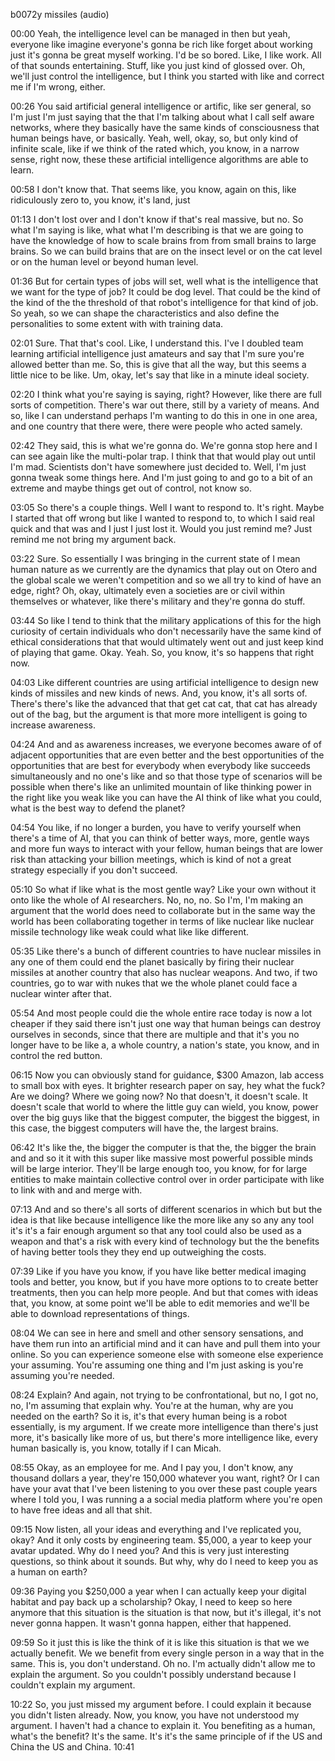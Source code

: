 b0072y
missiles (audio)

00:00
Yeah, the intelligence level can be managed in then but yeah, everyone like imagine everyone's gonna be rich like forget about working just it's gonna be great myself working. I'd be so bored. Like, I like work. All of that sounds entertaining. Stuff, like you just kind of glossed over. Oh, we'll just control the intelligence, but I think you started with like and correct me if I'm wrong, either.

00:26
You said artificial general intelligence or artific, like ser general, so I'm just I'm just saying that the that I'm talking about what I call self aware networks, where they basically have the same kinds of consciousness that human beings have, or basically. Yeah, well, okay, so, but only kind of infinite scale, like if we think of the rated which, you know, in a narrow sense, right now, these these artificial intelligence algorithms are able to learn.

00:58
I don't know that. That seems like, you know, again on this, like ridiculously zero to, you know, it's land, just

01:13
I don't lost over and I don't know if that's real massive, but no. So what I'm saying is like, what what I'm describing is that we are going to have the knowledge of how to scale brains from from small brains to large brains. So we can build brains that are on the insect level or on the cat level or on the human level or beyond human level.

01:36
But for certain types of jobs will set, well what is the intelligence that we want for the type of job? It could be dog level. That could be the kind of the kind of the the threshold of that robot's intelligence for that kind of job. So yeah, so we can shape the characteristics and also define the personalities to some extent with with training data.

02:01
Sure. That that's cool. Like, I understand this. I've I doubled team learning artificial intelligence just amateurs and say that I'm sure you're allowed better than me. So, this is give that all the way, but this seems a little nice to be like. Um, okay, let's say that like in a minute ideal society.

02:20
I think what you're saying is saying, right? However, like there are full sorts of competition. There's war out there, still by a variety of means. And so, like I can understand perhaps I'm wanting to do this in one in one area, and one country that there were, there were people who acted samely.

02:42
They said, this is what we're gonna do. We're gonna stop here and I can see again like the multi-polar trap. I think that that would play out until I'm mad. Scientists don't have somewhere just decided to. Well, I'm just gonna tweak some things here. And I'm just going to and go to a bit of an extreme and maybe things get out of control, not know so.

03:05
So there's a couple things. Well I want to respond to. It's right. Maybe I started that off wrong but like I wanted to respond to, to which I said real quick and that was and I just I just lost it. Would you just remind me? Just remind me not bring my argument back.

03:22
Sure. So essentially I was bringing in the current state of I mean human nature as we currently are the dynamics that play out on Otero and the global scale we weren't competition and so we all try to kind of have an edge, right? Oh, okay, ultimately even a societies are or civil within themselves or whatever, like there's military and they're gonna do stuff.

03:44
So like I tend to think that the military applications of this for the high curiosity of certain individuals who don't necessarily have the same kind of ethical considerations that that would ultimately went out and just keep kind of playing that game. Okay. Yeah. So, you know, it's so happens that right now.

04:03
Like different countries are using artificial intelligence to design new kinds of missiles and new kinds of news. And, you know, it's all sorts of. There's there's like the advanced that that get cat cat, that cat has already out of the bag, but the argument is that more more intelligent is going to increase awareness.

04:24
And and as awareness increases, we everyone becomes aware of of adjacent opportunities that are even better and the best opportunities of the opportunities that are best for everybody when everybody like succeeds simultaneously and no one's like and so that those type of scenarios will be possible when there's like an unlimited mountain of like thinking power in the right like you weak like you can have the AI think of like what you could, what is the best way to defend the planet?

04:54
You like, if no longer a burden, you have to verify yourself when there's a time of AI, that you can think of better ways, more, gentle ways and more fun ways to interact with your fellow, human beings that are lower risk than attacking your billion meetings, which is kind of not a great strategy especially if you don't succeed.

05:10
So what if like what is the most gentle way? Like your own without it onto like the whole of AI researchers. No, no, no. So I'm, I'm making an argument that the world does need to collaborate but in the same way the world has been collaborating together in terms of like nuclear like nuclear missile technology like weak could what like like different.

05:35
Like there's a bunch of different countries to have nuclear missiles in any one of them could end the planet basically by firing their nuclear missiles at another country that also has nuclear weapons. And two, if two countries, go to war with nukes that we the whole planet could face a nuclear winter after that.

05:54
And most people could die the whole entire race today is now a lot cheaper if they said there isn't just one way that human beings can destroy ourselves in seconds, since that there are multiple and that it's you no longer have to be like a, a whole country, a nation's state, you know, and in control the red button.

06:15
Now you can obviously stand for guidance, $300 Amazon, lab access to small box with eyes. It brighter research paper on say, hey what the fuck? Are we doing? Where we going now? No that doesn't, it doesn't scale. It doesn't scale that world to where the little guy can wield, you know, power over the big guys like that the biggest computer, the biggest the biggest, in this case, the biggest computers will have the, the largest brains.

06:42
It's like the, the bigger the computer is that the, the bigger the brain and and so it it with this super like massive most powerful possible minds will be large interior. They'll be large enough too, you know, for for large entities to make maintain collective control over in order participate with like to link with and and merge with.

07:13
And and so there's all sorts of different scenarios in which but but the idea is that like because intelligence like the more like any so any any tool it's it's a fair enough argument so that any tool could also be used as a weapon and that's a risk with every kind of technology but the the benefits of having better tools they they end up outweighing the costs.

07:39
Like if you have you know, if you have like better medical imaging tools and better, you know, but if you have more options to to create better treatments, then you can help more people. And but that comes with ideas that, you know, at some point we'll be able to edit memories and we'll be able to download representations of things.

08:04
We can see in here and smell and other sensory sensations, and have them run into an artificial mind and it can have and pull them into your online. So you can experience someone else with someone else experience your assuming. You're assuming one thing and I'm just asking is you're assuming you're needed.

08:24
Explain? And again, not trying to be confrontational, but no, I got no, no, I'm assuming that explain why. You're at the human, why are you needed on the earth? So it is, it's that every human being is a robot essentially, is my argument. If we create more intelligence than there's just more, it's basically like more of us, but there's more intelligence like, every human basically is, you know, totally if I can Micah.

08:55
Okay, as an employee for me. And I pay you, I don't know, any thousand dollars a year, they're 150,000 whatever you want, right? Or I can have your avat that I've been listening to you over these past couple years where I told you, I was running a a social media platform where you're open to have free ideas and all that shit.

09:15
Now listen, all your ideas and everything and I've replicated you, okay? And it only costs by engineering team. $5,000, a year to keep your avatar updated. Why do I need you? And this is very just interesting questions, so think about it sounds. But why, why do I need to keep you as a human on earth?

09:36
Paying you $250,000 a year when I can actually keep your digital habitat and pay back up a scholarship? Okay, I need to keep so here anymore that this situation is the situation is that now, but it's illegal, it's not never gonna happen. It wasn't gonna happen, either that happened.

09:59
So it just this is like the think of it is like this situation is that we we actually benefit. We we benefit from every single person in a way that in the same. This is, you don't understand. Oh no. I'm actually didn't allow me to explain the argument. So you couldn't possibly understand because I couldn't explain my argument.

10:22
So, you just missed my argument before. I could explain it because you didn't listen already. Now, you know, you have not understood my argument. I haven't had a chance to explain it. You benefiting as a human, what's the benefit? It's the same. It's it's the same principle of if the US and China the US and China.
10:41
